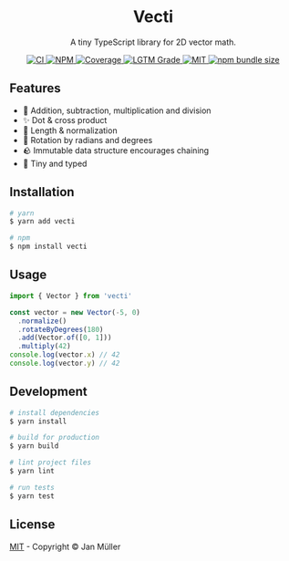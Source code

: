 <h1 align="center">Vecti</h1>


<p align="center">
    A tiny TypeScript library for 2D vector math.
</p>

<p align="center">
  <a href="https://github.com/DerYeger/vecti/actions/workflows/ci.yml">
    <img alt="CI" src="https://img.shields.io/github/workflow/status/DerYeger/vecti/CI?label=ci&logo=github&color=#4DC71F">
  </a>
  <a href="https://www.npmjs.com/package/vecti">
    <img alt="NPM" src="https://img.shields.io/npm/v/vecti?logo=npm">
  </a>
  <a href="https://codecov.io/gh/DerYeger/vecti">
    <img alt="Coverage" src="https://codecov.io/gh/DerYeger/vecti/branch/master/graph/badge.svg?token=p35W6u2noe">
  </a>
  <a href="https://lgtm.com/projects/g/DerYeger/vecti">
    <img alt="LGTM Grade" src="https://img.shields.io/lgtm/grade/javascript/github/DerYeger/vecti?logo=lgtm">
  </a>
  <a href="https://opensource.org/licenses/MIT">
    <img alt="MIT" src="https://img.shields.io/npm/l/vecti?color=%234DC71F">
  </a>
  <a href="https://bundlephobia.com/package/vecti">
    <img alt="npm bundle size" src="https://img.shields.io/bundlephobia/minzip/vecti">
  </a>
</p>

## Features

- 🧮 Addition, subtraction, multiplication and division
- ✨ Dot & cross product
- 📏 Length & normalization
- 📐 Rotation by radians and degrees
- 🪨 Immutable data structure encourages chaining
- 💾 Tiny and typed

## Installation

```bash
# yarn
$ yarn add vecti

# npm
$ npm install vecti
```

## Usage

```typescript
import { Vector } from 'vecti'

const vector = new Vector(-5, 0)
  .normalize()
  .rotateByDegrees(180)
  .add(Vector.of([0, 1]))
  .multiply(42)
console.log(vector.x) // 42
console.log(vector.y) // 42
```

## Development

```bash
# install dependencies
$ yarn install

# build for production
$ yarn build

# lint project files
$ yarn lint

# run tests
$ yarn test
```

## License

[MIT](./LICENSE) - Copyright &copy; Jan Müller
